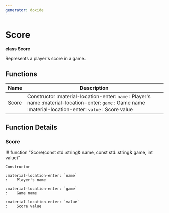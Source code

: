 ```yaml
---
generator: doxide
---
```



# Score

**class Score**


Represents a player's score in a game.


## Functions

| Name | Description |
| ---- | ----------- |
| [Score](#Score) | Constructor :material-location-enter: `name` :    Player's name :material-location-enter: `game` :    Game name :material-location-enter: `value` :    Score value  |

## Function Details

### Score<a name="Score"></a>
!!! function "Score(const std::string&amp; name, const std::string&amp; game, int value)"

    Constructor
    
    :material-location-enter: `name`
    :    Player's name
        
    :material-location-enter: `game`
    :    Game name
        
    :material-location-enter: `value`
    :    Score value
    

